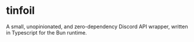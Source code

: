 # tinfoil
A small, unopinionated, and zero-dependency Discord API wrapper, written in Typescript for the Bun runtime.